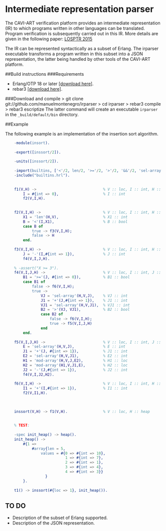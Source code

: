 # Intermediate representation parser
The CAVI-ART verification platform provides an intermediate representation (IR) to which programs written in other languages can be translated. Program verification is subsequently carried out in this IR.
More details are given in the following paper: [LOSPTR 2015](http://link.springer.com/chapter/10.1007/978-3-319-27436-2_14)

The IR can be represented syntactically as a subset of Erlang. The irparser executable transforms a program written in this subset into a JSON representation, the latter being handled by other tools of the CAVI-ART platform.

##Build instructions
###Requirements
* Erlang/OTP 18 or later [[download here]](www.erlang.org).
* rebar3 [[download here]](www.rebar3.org).

###Download and compile
    > git clone git://github.com/manuelmontenegro/irparser
    > cd irparser
    > rebar3 compile
    > rebar3 escriptize
The latter command will create an executable `irparser` in the `_build/default/bin` directory.

##Example

The following example is an implementation of the insertion sort algorithm.

```erlang
    -module(insort).
    
    -export([inssort/2]).
    
    -units([inssort/2]).
    
    -import(builtins, ['<'/2, len/2, '>='/2, '>'/2, '&&'/2, 'sel-array'/3, '-'/2, '+'/2, 'mod-array'/4]).
    -include("builtins.hrl").
    
    
    f1(V,H) ->                              % V :: loc, I :: int, H :: heap
        I = #{int => 0},                    % I :: int
        f2(V,I,H).        
        
        
    f2(V,I,H) ->                            % V :: loc, I :: int, H :: heap
        X1 = 'len'(H,V),                    % X1 :: int
        B = '<'(I,X1),                      % B :: bool
        case B of
            true -> f3(V,I,H);
            false -> H
        end.
    
    f3(V,I,H) ->                            % V :: loc, I :: int, H :: heap
        J = '-'(I,#{int => 1}),             % J :: int
        f4(V,I,J,H).
    
    % -assert("X >= 3").
    f4(V,I,J,H) ->                          % V :: loc, I :: int, J :: int, H :: heap
        B1 = '>='(J, #{int => 0}),          % B1 :: bool
        case B1 of
            false -> f6(V,I,H);
            true -> 
                VJ = 'sel-array'(H,V,J),    % VJ :: int
                J1 = '+'(J,#{int => 1}),    % J1 :: int
                VJ1 = 'sel-array'(H,V,J1),  % VJ1 :: int
                B2 = '>'(VJ, VJ1),          % B2 :: bool
                case B2 of
                    false -> f6(V,I,H);
                    true -> f5(V,I,J,H)
                end
        end.
        
    f5(V,I,J,H) ->                          % V :: loc, I :: int, J :: int, H :: heap
        E = 'sel-array'(H,V,J),             % E :: int
        J1 = '+'(J, #{int => 1}),           % J1 :: int
        E2 = 'sel-array'(H,V,J1),           % E2 :: int
        H1 = 'mod-array'(H,V,J,E2),         % H1 :: loc
        H2 = 'mod-array'(H1,V,J1,E),        % H2 :: loc
        J2 = '-'(J,#{int => 1}),            % J2 :: int
        f4(V,I,J2,H2).
    
    f6(V,I,H) ->                            % V :: loc, I :: int, H :: heap
        I1 = '+'(I,#{int => 1}),            % I1 :: int
        f2(V,I1,H).    
            
    
        
    inssort(V,H) -> f1(V,H).                % V :: loc, H :: heap
    
    
    % TEST:
    
    -spec init_heap() -> heap().    
    init_heap() -> 
        #{1 => 
            #array{len = 5, 
                values = #{0 => #{int => 10},
                           1 => #{int => 7},
                           2 => #{int => 1},
                           3 => #{int => 4},
                           4 => #{int => 3}}
                  }
        }.
        
    t1() -> inssort(#{loc => 1}, init_heap()).
```    

## TO DO
* Description of the subset of Erlang supported.
* Description of the JSON representation.
